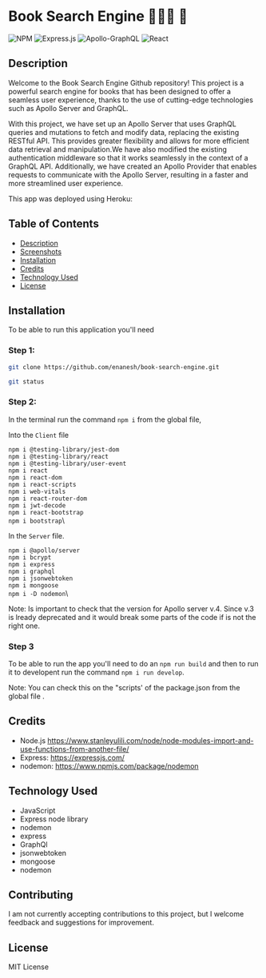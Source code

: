 # Book Search Engine 👩🏻‍🏫 📖



![NPM](https://img.shields.io/badge/NPM-%23CB3837.svg?style=for-the-badge&logo=npm&logoColor=white)
![Express.js](https://img.shields.io/badge/express.js-%23404d59.svg?style=for-the-badge&logo=express&logoColor=%2361DAFB)
![Apollo-GraphQL](https://img.shields.io/badge/-ApolloGraphQL-311C87?style=for-the-badge&logo=apollo-graphql)
![React](https://img.shields.io/badge/react-%2320232a.svg?style=for-the-badge&logo=react&logoColor=%2361DAFB)





 
  ## Description
  
Welcome to the Book Search Engine Github repository! This project is a powerful search engine for books that has been designed to offer a seamless user experience, thanks to the use of cutting-edge technologies such as Apollo Server and GraphQL.

With this project, we have set up an Apollo Server that uses GraphQL queries and mutations to fetch and modify data, replacing the existing RESTful API. This provides greater flexibility and allows for more efficient data retrieval and manipulation.We have also modified the existing authentication middleware so that it works seamlessly in the context of a GraphQL API. Additionally, we have created an Apollo Provider that enables requests to communicate with the Apollo Server, resulting in a faster and more streamlined user experience.


 
 This app was deployed using Heroku:



## Table of Contents
- [Description](#description)
- [Screenshots](#screenshots)
- [Installation](#installation)
- [Credits](#credits)
- [Technology Used](#technology-used)
- [License](#license)




## Installation

To be able to run this application you'll need

### Step 1:



```sh
git clone https://github.com/enanesh/book-search-engine.git

git status 
```



### Step 2:

In the terminal run the command `npm i` from the global file,

Into the `Client` file

`npm i @testing-library/jest-dom`\
`npm i @testing-library/react`\
`npm i @testing-library/user-event`\
`npm i react`\
`npm i react-dom`\
`npm i react-scripts`\
`npm i web-vitals`\
`npm i react-router-dom`\
`npm i jwt-decode`\
`npm i react-bootstrap`\
`npm i bootstrap`\

In the `Server` file.

 `npm i @apollo/server`\
 `npm i bcrypt`\
 `npm i express`\
 `npm i graphql`\
 `npm i jsonwebtoken`\
 `npm i mongoose`\
 `npm i -D nodemon`\
 
 
Note: Is important to check that the version for Apollo server v.4. Since v.3 is lready deprecated and it would break some parts of the code if is not 
the right one. 


### Step 3

To be able to run the app you'll need to do an `npm run build` and then to run it to developent run the command `npm i run develop`.

Note: You can check this on the "scripts' of the  package.json from the global file .

## Credits

- Node.js  https://www.stanleyulili.com/node/node-modules-import-and-use-functions-from-another-file/
- Express: https://expressjs.com/
- nodemon: https://www.npmjs.com/package/nodemon

## Technology Used
- JavaScript
- Express node library
- nodemon
- express
- GraphQl
- jsonwebtoken
- mongoose
- nodemon




## Contributing
I am not currently accepting contributions to this project, but I welcome feedback and suggestions for improvement.


## License

MIT License
